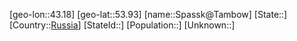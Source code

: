 ﻿---
location: [53.93,43.18]
type: City
tags:
- geo/City


SpocWebEntityId: 34409
isDeleted: false
confidential: public

---
[geo-lon::43.18]
[geo-lat::53.93]
[name::Spassk@Tambow]
[State::]
[Country::[Russia](geo/Continent/Europe/Russia.md)]
[StateId::]
[Population::]
[Unknown::]

